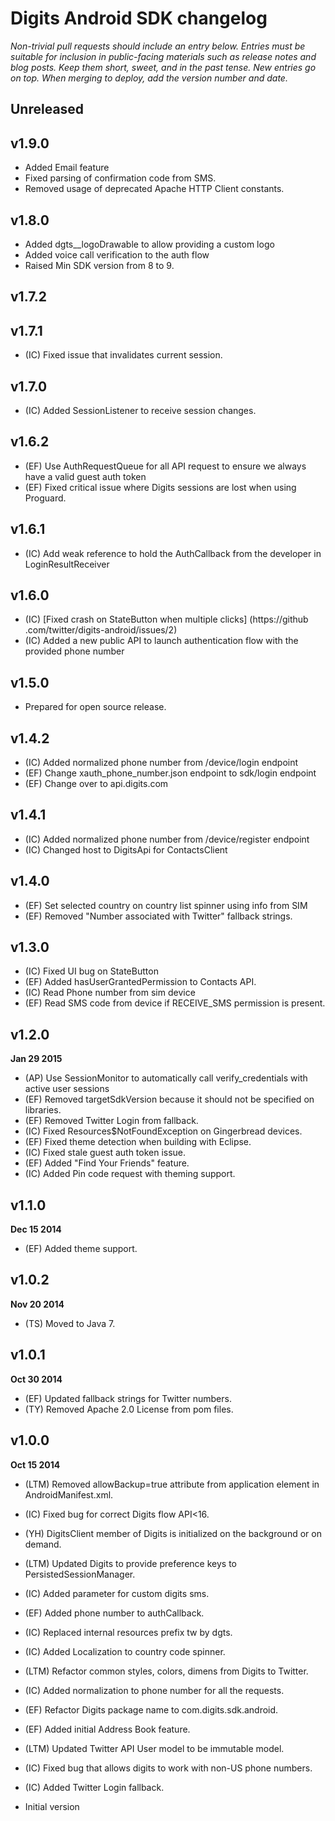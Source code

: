 # Digits Android SDK changelog
*Non-trivial pull requests should include an entry below. Entries must be suitable for inclusion in public-facing materials such as release notes and blog posts. Keep them short, sweet, and in the past tense. New entries go on top. When merging to deploy, add the version number and date.*

## Unreleased

## v1.9.0
* Added Email feature
* Fixed parsing of confirmation code from SMS.
* Removed usage of deprecated Apache HTTP Client constants.

## v1.8.0
* Added dgts__logoDrawable to allow providing a custom logo
* Added voice call verification to the auth flow
* Raised Min SDK version from 8 to 9.

## v1.7.2

## v1.7.1

* (IC) Fixed issue that invalidates current session.

## v1.7.0

* (IC) Added SessionListener to receive session changes.

## v1.6.2

* (EF) Use AuthRequestQueue for all API request to ensure we always have a valid guest auth token
* (EF) Fixed critical issue where Digits sessions are lost when using Proguard.

## v1.6.1
* (IC) Add weak reference to hold the AuthCallback from the developer in LoginResultReceiver

## v1.6.0
* (IC) [Fixed crash on StateButton when multiple clicks] (https://github
.com/twitter/digits-android/issues/2)
* (IC) Added a new public API to launch authentication flow with the provided phone number

## v1.5.0

* Prepared for open source release.

## v1.4.2

* (IC) Added normalized phone number from /device/login endpoint
* (EF) Change xauth_phone_number.json endpoint to sdk/login endpoint
* (EF) Change over to api.digits.com

## v1.4.1
* (IC) Added normalized phone number from /device/register endpoint
* (IC) Changed host to DigitsApi for ContactsClient

## v1.4.0
* (EF) Set selected country on country list spinner using info from SIM
* (EF) Removed "Number associated with Twitter" fallback strings.

## v1.3.0
* (IC) Fixed UI bug on StateButton
* (EF) Added hasUserGrantedPermission to Contacts API.
* (IC) Read Phone number from sim device
* (EF) Read SMS code from device if RECEIVE_SMS permission is present.

## v1.2.0
**Jan 29 2015**

* (AP) Use SessionMonitor to automatically call verify_credentials with active user sessions
* (EF) Removed targetSdkVersion because it should not be specified on libraries.
* (EF) Removed Twitter Login from fallback.
* (IC) Fixed Resources$NotFoundException on Gingerbread devices.
* (EF) Fixed theme detection when building with Eclipse.
* (IC) Fixed stale guest auth token issue.
* (EF) Added "Find Your Friends" feature.
* (IC) Added Pin code request with theming support.

## v1.1.0
**Dec 15 2014**

* (EF) Added theme support.

## v1.0.2
**Nov 20 2014**
* (TS) Moved to Java 7.

## v1.0.1
**Oct 30 2014**

* (EF) Updated fallback strings for Twitter numbers.
* (TY) Removed Apache 2.0 License from pom files.

## v1.0.0
**Oct 15 2014**

* (LTM) Removed allowBackup=true attribute from application element in AndroidManifest.xml.
* (IC) Fixed bug for correct Digits flow API<16.
* (YH) DigitsClient member of Digits is initialized on the background or on demand.
* (LTM) Updated Digits to provide preference keys to PersistedSessionManager.
* (IC) Added parameter for custom digits sms.
* (EF) Added phone number to authCallback.
* (IC) Replaced internal resources prefix tw by dgts.
* (IC) Added Localization to country code spinner.
* (LTM) Refactor common styles, colors, dimens from Digits to Twitter.
* (IC) Added normalization to phone number for all the requests.
* (EF) Refactor Digits package name to com.digits.sdk.android.
* (EF) Added initial Address Book feature.
* (LTM) Updated Twitter API User model to be immutable model.
* (IC) Fixed bug that allows digits to work with non-US phone numbers.
* (IC) Added Twitter Login fallback.

* Initial version
